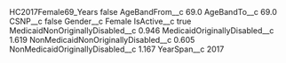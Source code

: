 <?xml version="1.0" encoding="UTF-8"?>
<CustomMetadata xmlns="http://soap.sforce.com/2006/04/metadata" xmlns:xsi="http://www.w3.org/2001/XMLSchema-instance" xmlns:xsd="http://www.w3.org/2001/XMLSchema">
    <label>HC2017Female69_Years</label>
    <protected>false</protected>
    <values>
        <field>AgeBandFrom__c</field>
        <value xsi:type="xsd:double">69.0</value>
    </values>
    <values>
        <field>AgeBandTo__c</field>
        <value xsi:type="xsd:double">69.0</value>
    </values>
    <values>
        <field>CSNP__c</field>
        <value xsi:type="xsd:boolean">false</value>
    </values>
    <values>
        <field>Gender__c</field>
        <value xsi:type="xsd:string">Female</value>
    </values>
    <values>
        <field>IsActive__c</field>
        <value xsi:type="xsd:boolean">true</value>
    </values>
    <values>
        <field>MedicaidNonOriginallyDisabled__c</field>
        <value xsi:type="xsd:double">0.946</value>
    </values>
    <values>
        <field>MedicaidOriginallyDisabled__c</field>
        <value xsi:type="xsd:double">1.619</value>
    </values>
    <values>
        <field>NonMedicaidNonOriginallyDisabled__c</field>
        <value xsi:type="xsd:double">0.605</value>
    </values>
    <values>
        <field>NonMedicaidOriginallyDisabled__c</field>
        <value xsi:type="xsd:double">1.167</value>
    </values>
    <values>
        <field>YearSpan__c</field>
        <value xsi:type="xsd:string">2017</value>
    </values>
</CustomMetadata>

